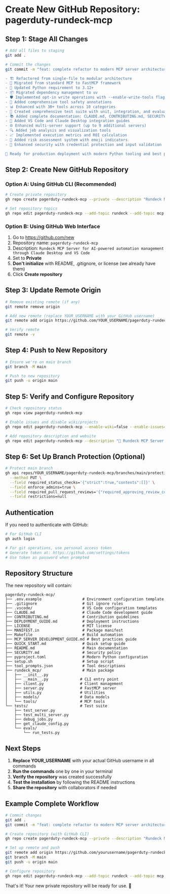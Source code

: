 # Create New GitHub Repository: pagerduty-rundeck-mcp

## Step 1: Stage All Changes

```bash
# Add all files to staging
git add .

# Commit the changes
git commit -m "feat: complete refactor to modern MCP server architecture

- 🏗️ Refactored from single-file to modular architecture
- 🔄 Migrated from standard MCP to FastMCP framework  
- 🐍 Updated Python requirement to 3.12+
- 📦 Migrated dependency management to uv
- 🛡️ Implemented opt-in write operations with --enable-write-tools flag
- 🔧 Added comprehensive tool safety annotations
- 📊 Enhanced with 30+ tools across 10 categories
- 🧪 Created comprehensive test suite with unit, integration, and evaluation tests
- 📚 Added complete documentation: CLAUDE.md, CONTRIBUTING.md, SECURITY.md, DEPLOYMENT_GUIDE.md
- 🎯 Added VS Code and Claude Desktop integration guides
- 🌐 Enhanced multi-server support (up to 9 additional servers)
- 🔍 Added job analysis and visualization tools
- 📈 Implemented execution metrics and ROI calculation
- 🎨 Added risk assessment system with emoji indicators
- 🔐 Enhanced security with credential protection and input validation

🚀 Ready for production deployment with modern Python tooling and best practices"
```

## Step 2: Create New GitHub Repository

### Option A: Using GitHub CLI (Recommended)
```bash
# Create private repository
gh repo create pagerduty-rundeck-mcp --private --description "Rundeck MCP Server for AI-powered automation management through Claude Desktop and VS Code"

# Set repository topics
gh repo edit pagerduty-rundeck-mcp --add-topic rundeck --add-topic mcp --add-topic automation --add-topic ai --add-topic python --add-topic claude --add-topic vscode
```

### Option B: Using GitHub Web Interface
1. Go to https://github.com/new
2. Repository name: `pagerduty-rundeck-mcp`
3. Description: `Rundeck MCP Server for AI-powered automation management through Claude Desktop and VS Code`
4. Set to **Private**
5. **Don't initialize** with README, .gitignore, or license (we already have them)
6. Click **Create repository**

## Step 3: Update Remote Origin

```bash
# Remove existing remote (if any)
git remote remove origin

# Add new remote (replace YOUR_USERNAME with your GitHub username)
git remote add origin https://github.com/YOUR_USERNAME/pagerduty-rundeck-mcp.git

# Verify remote
git remote -v
```

## Step 4: Push to New Repository

```bash
# Ensure we're on main branch
git branch -M main

# Push to new repository
git push -u origin main
```

## Step 5: Verify and Configure Repository

```bash
# Check repository status
gh repo view pagerduty-rundeck-mcp

# Enable issues and disable wiki/projects
gh repo edit pagerduty-rundeck-mcp --enable-wiki=false --enable-issues=true --enable-projects=false

# Add repository description and website
gh repo edit pagerduty-rundeck-mcp --description "🚀 Rundeck MCP Server: AI-powered automation management through Claude Desktop and VS Code. Features 30+ tools, multi-server support, job analysis, and comprehensive security." --homepage "https://github.com/YOUR_USERNAME/pagerduty-rundeck-mcp"
```

## Step 6: Set Up Branch Protection (Optional)

```bash
# Protect main branch
gh api repos/YOUR_USERNAME/pagerduty-rundeck-mcp/branches/main/protection \
  --method PUT \
  --field required_status_checks='{"strict":true,"contexts":[]}' \
  --field enforce_admins=true \
  --field required_pull_request_reviews='{"required_approving_review_count":1}' \
  --field restrictions=null
```

## Authentication

If you need to authenticate with GitHub:

```bash
# For GitHub CLI
gh auth login

# For git operations, use personal access token
# Generate token at: https://github.com/settings/tokens
# Use token as password when prompted
```

## Repository Structure

The new repository will contain:

```
pagerduty-rundeck-mcp/
├── .env.example                  # Environment configuration template
├── .gitignore                    # Git ignore rules
├── .vscode/                      # VS Code configuration templates
├── CLAUDE.md                     # Claude Code development guide
├── CONTRIBUTING.md               # Contribution guidelines
├── DEPLOYMENT_GUIDE.md           # Deployment instructions
├── LICENSE                       # MIT license
├── MANIFEST.in                   # Package manifest
├── Makefile                      # Build automation
├── MCP_SERVER_DEVELOPMENT_GUIDE.md # Best practices guide
├── QUICK_START.md                # Quick setup guide
├── README.md                     # Main documentation
├── SECURITY.md                   # Security policy
├── pyproject.toml                # Modern Python configuration
├── setup.sh                      # Setup script
├── tool_prompts.json             # Tool descriptions
├── rundeck_mcp/                  # Main package
│   ├── __init__.py
│   ├── __main__.py              # CLI entry point
│   ├── client.py                # Client management
│   ├── server.py                # FastMCP server
│   ├── utils.py                 # Utilities
│   ├── models/                  # Data models
│   └── tools/                   # MCP tools
└── tests/                       # Test suite
    ├── test_server.py
    ├── test_multi_server.py
    ├── debug_jobs.py
    ├── get_claude_config.py
    └── evals/
        └── run_tests.py
```

## Next Steps

1. **Replace YOUR_USERNAME** with your actual GitHub username in all commands
2. **Run the commands** one by one in your terminal
3. **Verify the repository** was created successfully
4. **Test the installation** by following the README instructions
5. **Share the repository** with collaborators if needed

## Example Complete Workflow

```bash
# Commit changes
git add .
git commit -m "feat: complete refactor to modern MCP server architecture"

# Create repository (with GitHub CLI)
gh repo create pagerduty-rundeck-mcp --private --description "Rundeck MCP Server for AI-powered automation management"

# Set up remote and push
git remote add origin https://github.com/yourusername/pagerduty-rundeck-mcp.git
git branch -M main
git push -u origin main

# Configure repository
gh repo edit pagerduty-rundeck-mcp --add-topic rundeck --add-topic mcp --add-topic automation
```

That's it! Your new private repository will be ready for use. 🚀